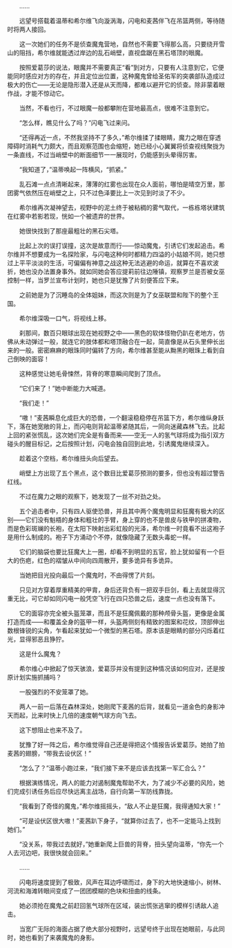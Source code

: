 　　……

　　远望号搭载着温蒂和希尔维飞向漩涡海，闪电和麦茜伴飞在吊篮两侧，等待随时将两人接回。

　　这一次她们的任务不是侦查魔鬼营地，自然也不需要飞得那么高，只要绕开雪山的阻挡，希尔维就能透过岸边的乱石峭壁，直视盘踞在黑石塔顶的眼魔。

　　按照爱葛莎的说法，眼魔并不需要真正“看”到对方，只要有人注意到它，它便能同时感应对方的存在，并且定位出位置，这种魔鬼曾给圣佑军的突袭部队造成过极大的伤亡——无论是隐形潜入还是从天而降，都难以避开它的侦查。除非蒙着眼作战，才能不惊动它。

　　当然，不看也行，不过眼魔一般都攀附在营地最高点，很难不注意到它。

　　“怎么样，瞧见什么了吗？”闪电飞过来问。

　　“还得再近一点，不然我坚持不了多久，”希尔维揉了揉眼睛，魔力之眼在穿透障碍时消耗气力颇大，而且观察范围也会缩短，她已经小心翼翼将侦查视线聚拢为一条直线，不过当峭壁中的断面细节一一展现时，仍能感到头晕得厉害。

　　“我知道了，”温蒂唤起一阵横风，“抓紧。”

　　乱石滩一点点清晰起来，薄薄的红雾也出现在众人面前，哪怕是晴空万里，那团雾气依然压在峭壁之上，只不过色泽要比上一次见到时淡了不少。

　　希尔维再次凝神望去，视野中的泥土终于被粘稠的雾气取代，一栋栋塔状建筑在红雾中若影若现，恍如一个被遗弃的世界。

　　她很快找到了那座最粗壮的黑石尖塔。

　　比起上次的误打误撞，这次是故意而行——惊动魔鬼，引诱它们发起追击。希尔维并不想要成为一名探险家，与闪电这种何时都精力四溢的小姑娘不同，她只想过上平平淡淡的生活，可偏偏有神意之战这种无法逃避的命运，就算在不喜欢波折，她也没办法置身事外。就如同她会答应提莉前往边陲镇，观察罗兰是否被女巫控制一样，当罗兰宣布计划时，她也只是犹豫了片刻便答应下来。

　　之前她是为了沉睡岛的全体姐妹，而这次则是为了女巫联盟和陛下的整个王国。

　　希尔维深吸一口气，将视线上移。

　　刹那间，数百只眼球出现在她视野之中——黑色的软体怪物仍趴在老地方，仿佛从未动弹过一般，就连它的肢体都和塔顶融合在一起，简直像是从石头里伸长出来的一般。密密麻麻的眼珠同时偏转了方向，希尔维甚至能从黝黑的眼珠上看到自己倒映的面容！

　　这种感觉让她毛骨悚然，背脊的寒意瞬间爬到了顶点。

　　“它们来了！”她中断能力大喊道。

　　“我们走！”

　　“嗷！”麦茜瞬息化成巨大的恐兽，一个翻滚稳稳停在吊篮下方，希尔维纵身跃下，落在她宽敞的背上，而闪电则背起温蒂紧随其后，一同向迷藏森林飞去。比起上回的紧张慌乱，这次她们完全是有备而来——空无一人的氢气球将成为指引双方碰头的醒目标记，之后按照计划，闪电会独自回到此地，引诱魔鬼继续深入。

　　趁着这个空档，希尔维扭头向后望去。

　　峭壁上方出现了五个黑点，这个数目比爱葛莎预测的要多，但也没有超过警告红线。

　　不过在魔力之眼的观察下，她发现了一丝不对劲之处。

　　五个追击者中，只有四人驱使恐兽，并且其中两个魔鬼明显和狂魔有极大的区别——它们没有魁梧的身体和粗壮的手臂，身上穿的也不是兽皮与铁甲的拼凑物，而是色彩斑斓的长袍，在太阳下映射出彩虹般的光泽，希尔维一时竟看不出这袍子是用什么制成的。袍子下方涌动个不停，就像隐藏了无数头毒蛇一样。

　　它们的脑袋也要比狂魔大上一圈，却看不到明显的五官，脸上犹如留有一个巨大的伤疤，红色的褶皱从中间向四周散开，要多诡异有多诡异。

　　当她把目光投向最后一个魔鬼时，不由得愣了片刻。

　　只见对方穿着厚重精美的甲胄，身后还背负有一把双手巨剑，看上去就显得沉重无比，可它却如同闪电一般凭空飞行在四只恐兽之后，速度一点也没有落下。

　　它的面容亦完全被头盔笼罩，而且不是狂魔佩戴的那种颅骨头盔，更像是金属打造而成——和覆盖全身的盔甲一样，头盔两侧刻有精致的图案和花纹，顶部伸出数根锋锐的尖角，乍看起来犹如一个微型的黑石塔。原本该是眼睛的部分闪烁着红光，显得邪恶且狰狞。

　　这是什么魔鬼？

　　希尔维心中掀起了惊天骇浪，爱葛莎并没有提到这种情况该如何应对，还是按原计划实施抓捕吗？

　　一股强烈的不安笼罩了她。

　　两人一前一后落在森林深处，她刚爬下麦茜的后背，就看见一道金色的身影冲天而起，比来时快上几倍的速度朝气球方向飞去。

　　这下想阻止也来不及了。

　　犹豫了好一阵之后，希尔维觉得自己还是得把这个情报告诉爱葛莎。她拍了拍麦茜的翅膀，“带我去设伏区！”

　　“怎么了？”温蒂小跑过来，“我们接下来不是应该去找第一军汇合么？”

　　根据演练情况，两人的能力对遏制魔鬼帮助不大，为了减少不必要的风险，她们完成引诱任务后应尽快远离主战场，自行向第一军防线靠拢。

　　“我看到了奇怪的魔鬼，”希尔维摇摇头，“敌人不止是狂魔，我得通知大家！”

　　“可是设伏区很大嗷！”麦茜趴下身子，“就算你过去了，也不一定能马上找到她们。”

　　“没关系，带我过去就好，”她重新爬上巨兽的背脊，扭头望向温蒂，“你先一个人去河边吧，我很快就会回来。”

　　……

　　闪电将速度提到了极致，风声在耳边呼啸而过，身下的大地快速缩小，树林、河流和海滩转眼间变成了一团团模糊的色块和扭曲的线条。

　　她必须抢在魔鬼之前赶回氢气球所在区域，装出慌张逃窜的模样引诱敌人追击。

　　当宽广无际的海面占据了绝大部分视野时，远望号终于出现在她眼前，与此同时，她也看到了来袭魔鬼的身影。
